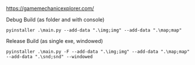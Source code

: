 

https://gamemechanicexplorer.com/

Debug Build (as folder and with console)
```
pyinstaller .\main.py --add-data ".\img;img" --add-data ".\map;map"
```


Release Build (as single exe, windowed)
```
pyinstaller .\main.py -F --add-data ".\img;img" --add-data ".\map;map" --add-data ".\snd;snd" --windowed
```
